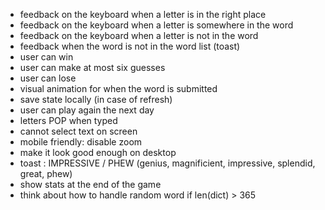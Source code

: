 * feedback on the keyboard when a letter is in the right place
* feedback on the keyboard when a letter is somewhere in the word
* feedback on the keyboard when a letter is not in the word
* feedback when the word is not in the word list (toast)
* user can win
* user can make at most six guesses
* user can lose
* visual animation for when the word is submitted
* save state locally (in case of refresh)
* user can play again the next day
* letters POP when typed
* cannot select text on screen
* mobile friendly: disable zoom
* make it look good enough on desktop
* toast : IMPRESSIVE / PHEW (genius, magnificient, impressive, splendid, great, phew)
* show stats at the end of the game
* think about how to handle random word if len(dict) > 365

